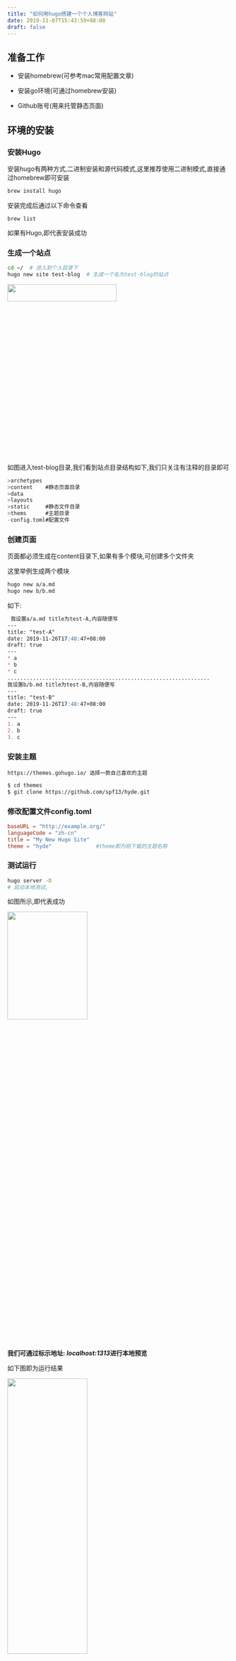 ```yaml
---
title: "如何用hugo搭建一个个人博客网站"
date: 2019-11-07T15:43:59+08:00
draft: false
---
```

## 准备工作

- 安装homebrew(可参考mac常用配置文章)

* 安装go环境(可通过homebrew安装)

* Github账号(用来托管静态页面)

## 环境的安装

### 安装Hugo

安装hugo有两种方式,二进制安装和源代码模式,这里推荐使用二进制模式,直接通过homebrew即可安装

```bash
brew install hugo
```

安装完成后通过以下命令查看

```shell
brew list 
```

如果有Hugo,即代表安装成功

### 生成一个站点

```bash
cd ~/  # 进入到个人目录下
hugo new site test-blog  # 生成一个名为test-blog的站点
```

<img src="/hugo/1.png" width="70%" height="10%" alt="" align=center>

如图进入test-blog目录,我们看到站点目录结构如下,我们只关注有注释的目录即可

```go
>archetypes
>content    #静态页面目录
>data       
>layouts
>static     #静态文件目录
>thems      #主题目录
-config.toml#配置文件
```

### 创建页面

页面都必须生成在content目录下,如果有多个模块,可创建多个文件夹

这里举例生成两个模块

```bash
hugo new a/a.md
hugo new b/b.md
```

如下:

```markdown
 我设置a/a.md title为test-A,内容随便写
---
title: "test-A"
date: 2019-11-26T17:48:47+08:00
draft: true
---
* a
* b
* c
................................................................
我设置b/b.md title为test-B,内容随便写
---
title: "test-B"
date: 2019-11-26T17:48:47+08:00
draft: true
---
1. a
2. b
3. c
```

### 安装主题

```http
https://themes.gohugo.io/ 选择一款自己喜欢的主题
```

```bash
$ cd themes
$ git clone https://github.com/spf13/hyde.git
```

### 修改配置文件config.toml

```toml
baseURL = "http://example.org/"
languageCode = "zh-cn"
title = "My New Hugo Site"
theme = "hyde"              #theme即为刚下载的主题名称
```

### 测试运行

```bash
hugo server -D  
# 启动本地测试,
```

如图所示,即代表成功

<img src="/hugo/2.png" width="60%" height="25%" alt="" align=center>

**我们可通过标示地址: *localhost:1313*进行本地预览**

如下图即为运行结果

<img src="/hugo/3.png" width="60%" height="40%" alt="" align=center>

### 编译

hugo的编译相当快

```bash
hugo
#执行hugo命令,会看到目录下多了 public 目录,此即为生成的静态页面
```

### 发布

我们用Github Pages 来托管我们的静态页面,在github账号创建一个{username}.github.io,括号内为你的github用户名称,修改配置文件config.toml的baseURL为如下:

```toml
baseURL = "http://{username}.github.io"
```

将public内容推送到该目录即可

```bash
git init
git remote add origin https://github.com/{username}/{username}.github.io.git
git add -A
git commit -m "my blog"
git push -u origin master
```

接下来,即可使用 http://{username}.github.io 地址来访问你的个人博客了~

### 强制使用https

在github工程   Settings/GitHub Pages,勾选Enforce HTTPS 选项,即可启用https访问

> ps:github的访问速度有些慢,国内的gitee pages也支持Hugo的托管,感兴趣的可以查看文档配置即可